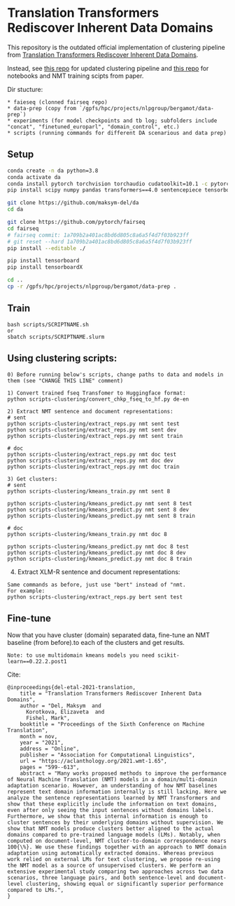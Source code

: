 # Translation Transformers Rediscover Inherent Data Domains

This repository is the outdated official implementation of clustering pipeline from  [Translation Transformers Rediscover Inherent Data Domains](https://aclanthology.org/2021.wmt-1.65.pdf). 

Instead, see [this repo](https://github.com/maksym-del/domain_clusters) for updated clustering pipeline and [this repo](https://github.com/TartuNLP/inherent-domains-wmt21) for notebooks and NMT training scipts from paper.

Dir stucture:
```
* faieseq (clonned fairseq repo)
* data-prep (copy from `/gpfs/hpc/projects/nlpgroup/bergamot/data-prep`)
* experiments (for model checkpoints and tb log; subfolders include "concat", "finetuned_europarl", "domain_control", etc.)
* scripts (running commands for different DA scenarious and data prep)
```

## Setup
```bash
conda create -n da python=3.8
conda activate da
conda install pytorch torchvision torchaudio cudatoolkit=10.1 -c pytorch
pip install scipy numpy pandas transformers==4.0 sentencepiece tensorboardX

git clone https://github.com/maksym-del/da
cd da

git clone https://github.com/pytorch/fairseq
cd fairseq
# fairseq commit: 1a709b2a401ac8bd6d805c8a6a5f4d7f03b923ff
# git reset --hard 1a709b2a401ac8bd6d805c8a6a5f4d7f03b923ff
pip install --editable ./

pip install tensorboard
pip install tensorboardX

cd ..
cp -r /gpfs/hpc/projects/nlpgroup/bergamot/data-prep .
```

## Train 
```
bash scripts/SCRIPTNAME.sh
or 
sbatch scripts/SCRIPTNAME.slurm
```

## Using clustering scripts:
```
0) Before running below's scripts, change paths to data and models in them (see "CHANGE THIS LINE" comment)

1) Convert trained fseq Transfomer to Huggingface format:
python scripts-clustering/convert_chkp_fseq_to_hf.py de-en

2) Extract NMT sentence and document representations:
# sent
python scripts-clustering/extract_reps.py nmt sent test
python scripts-clustering/extract_reps.py nmt sent dev
python scripts-clustering/extract_reps.py nmt sent train

# doc
python scripts-clustering/extract_reps.py nmt doc test
python scripts-clustering/extract_reps.py nmt doc dev
python scripts-clustering/extract_reps.py nmt doc train

3) Get clusters:
# sent
python scripts-clustering/kmeans_train.py nmt sent 8

python scripts-clustering/kmeans_predict.py nmt sent 8 test
python scripts-clustering/kmeans_predict.py nmt sent 8 dev
python scripts-clustering/kmeans_predict.py nmt sent 8 train

# doc
python scripts-clustering/kmeans_train.py nmt doc 8

python scripts-clustering/kmeans_predict.py nmt doc 8 test
python scripts-clustering/kmeans_predict.py nmt doc 8 dev
python scripts-clustering/kmeans_predict.py nmt doc 8 train

```

4) Extract XLM-R sentence and document representations:
```
Same commands as before, just use "bert" instead of "nmt.
For example:
python scripts-clustering/extract_reps.py bert sent test
```

## Fine-tune
Now that you have cluster (domain) separated data, 
fine-tune an NMT baseline (from before).to each of the clusters and get results. 

```
Note: to use multidomain kmeans models you need scikit-learn==0.22.2.post1
```

Cite:
```
@inproceedings{del-etal-2021-translation,
    title = "Translation Transformers Rediscover Inherent Data Domains",
    author = "Del, Maksym  and
      Korotkova, Elizaveta  and
      Fishel, Mark",
    booktitle = "Proceedings of the Sixth Conference on Machine Translation",
    month = nov,
    year = "2021",
    address = "Online",
    publisher = "Association for Computational Linguistics",
    url = "https://aclanthology.org/2021.wmt-1.65",
    pages = "599--613",
    abstract = "Many works proposed methods to improve the performance of Neural Machine Translation (NMT) models in a domain/multi-domain adaptation scenario. However, an understanding of how NMT baselines represent text domain information internally is still lacking. Here we analyze the sentence representations learned by NMT Transformers and show that these explicitly include the information on text domains, even after only seeing the input sentences without domains labels. Furthermore, we show that this internal information is enough to cluster sentences by their underlying domains without supervision. We show that NMT models produce clusters better aligned to the actual domains compared to pre-trained language models (LMs). Notably, when computed on document-level, NMT cluster-to-domain correspondence nears 100{\%}. We use these findings together with an approach to NMT domain adaptation using automatically extracted domains. Whereas previous work relied on external LMs for text clustering, we propose re-using the NMT model as a source of unsupervised clusters. We perform an extensive experimental study comparing two approaches across two data scenarios, three language pairs, and both sentence-level and document-level clustering, showing equal or significantly superior performance compared to LMs.",
}
```
